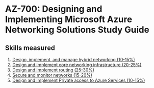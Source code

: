 # AZ-700: Designing and Implementing Microsoft Azure Networking Solutions Study Guide

## Skills measured
1. [Design, implement, and manage hybrid networking (10-15%)](1-Design%2C%20implement%2C%20and%20manage%20hybrid%20networking%20(10-15%25).md)
2. [Design and implement core networking infrastructure (20-25%)](2-Design%20and%20implement%20core%20networking%20infrastructure%20(20-25%25).md)
3. [Design and implement routing (25-30%)](3-Design%20and%20implement%20routing%20(25-30%25).md)
4. [Secure and monitor networks (15-20%)](4-Secure%20and%20monitor%20networks%20(15-20%25).md)
5. [Design and implement Private access to Azure Services (10-15%)](5-Design%20and%20implement%20Private%20access%20to%20Azure%20Services%20(10-15%25).md)